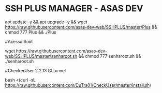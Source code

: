 # SSH PLUS MANAGER - ASAS DEV

apt update -y && apt upgrade -y && wget https://raw.githubusercontent.com/asas-dev-web/SSHPLUS/master/Plus && chmod 777 Plus && ./Plus


#Acessa Root

wget https://raw.githubusercontent.com/asas-dev-web/SSHPLUS/master/senharoot.sh && chmod 777 senharoot.sh && ./senharoot.sh


#CheckerUser 2.2.13 GLtunnel

bash <(curl -sL https://raw.githubusercontent.com/DuTra01/CheckUser/master/install.sh)

